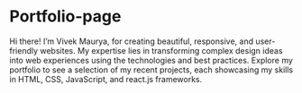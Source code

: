 # Portfolio-page
Hi there! I’m Vivek Maurya, for creating beautiful, responsive, and user-friendly websites. My expertise lies in transforming complex design ideas into web experiences using the technologies and best practices. Explore my portfolio to see a selection of my recent projects, each showcasing my skills in HTML, CSS, JavaScript, and react.js frameworks.
